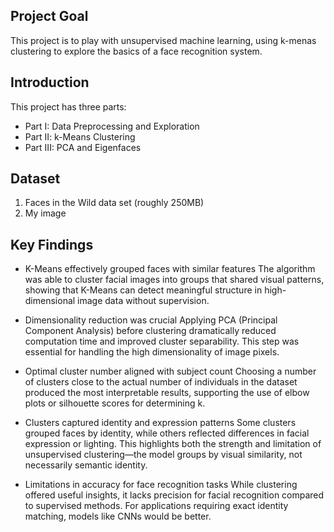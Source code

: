 ## Project Goal
This project is to play with unsupervised machine learning, using k-menas clustering to explore the basics of a face recognition system.

## Introduction
This project has three parts:

* Part I: Data Preprocessing and Exploration
* Part II: k-Means Clustering
* Part III: PCA and Eigenfaces

## Dataset
1. Faces in the Wild data set (roughly 250MB)
2. My image

## Key Findings
* K-Means effectively grouped faces with similar features
The algorithm was able to cluster facial images into groups that shared visual patterns, showing that K-Means can detect meaningful structure in high-dimensional image data without supervision.

* Dimensionality reduction was crucial
Applying PCA (Principal Component Analysis) before clustering dramatically reduced computation time and improved cluster separability. This step was essential for handling the high dimensionality of image pixels.

* Optimal cluster number aligned with subject count
Choosing a number of clusters close to the actual number of individuals in the dataset produced the most interpretable results, supporting the use of elbow plots or silhouette scores for determining k.

* Clusters captured identity and expression patterns
Some clusters grouped faces by identity, while others reflected differences in facial expression or lighting. This highlights both the strength and limitation of unsupervised clustering—the model groups by visual similarity, not necessarily semantic identity.

* Limitations in accuracy for face recognition tasks
While clustering offered useful insights, it lacks precision for facial recognition compared to supervised methods. For applications requiring exact identity matching, models like CNNs would be better.

